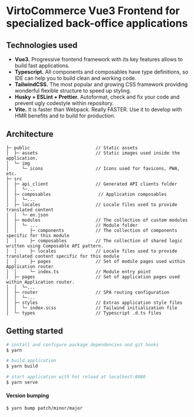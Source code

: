 # VirtoCommerce Vue3 Frontend for specialized back-office applications

## Technologies used

- **Vue3.** Progressive frontend framework with its key features allows to build fast applications.
- **Typescript.** All components and composables have type definitions, so IDE can help you to build clean and working code.
- **TailwindCSS.** The most popular and growing CSS framework providing wonderful flexible structure to speed up styling.
- **Husky + ESLint + Prettier.** Autoformat, check and fix your code and prevent ugly codestyle within repository.
- **Vite.** It is faster than Webpack. Really FASTER. Use it to develop with HMR benefits and to build for production.

## Architecture

```text
├─ public                         // Static assets
│  ├─ assets                      // Static images used inside the application.
│  └─ img
│     └─ icons                    // Icons used for favicons, PWA, etc.
├─ src
│  ├─ api_client                  // Generated API clients folder
│  │  └─...
│  ├─ composables                  // Application composables
│  │  └─...
│  ├─ locales                     // Locale files used to provide translated content
│  │  └─ en.json
│  ├─ modules                     // The collection of custom modules
│  │  └─ ...                      // Module folder
│  │     ├─ components            // The collection of components specific for this module
│  │     ├─ composables           // The collection of shared logic written using Composable API pattern.
│  │     ├─ locales               // Locale files used to provide translated content specific for this module
│  │     ├─ pages                 // Set of module pages used within Application router
│  │     └─ index.ts              // Module entry point
│  ├─ pages                       // Set of application pages used within Application router.
│  │  └─...
│  ├─ router                      // SPA routing configuration
│  │  └─...
│  ├─ styles                      // Extras application style files
│  │  └─ index.scss               // Tailwind initialization file
│  └─ types                       // Typescript .d.ts files
```

## Getting started

```bash
# install and configure package dependencies and git hooks
$ yarn

# build application
$ yarn build

# start application with hot reload at localhost:8080
$ yarn serve
```

#### Version bumping
```bash
$ yarn bump patch/minor/major
```
